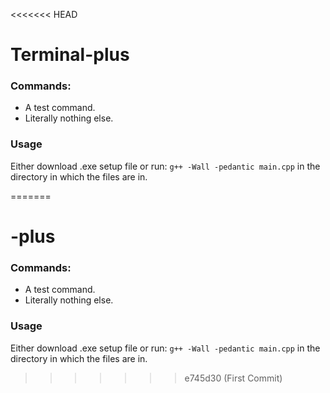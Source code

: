 <<<<<<< HEAD
# Terminal-plus

### Commands:

* A test command.
* Literally nothing else.

### Usage

Either download .exe setup file or run: ```g++ -Wall -pedantic main.cpp``` in the directory in which the files are in.

=======
# -plus

### Commands:

* A test command.
* Literally nothing else.

### Usage

Either download .exe setup file or run: ```g++ -Wall -pedantic main.cpp``` in the directory in which the files are in.

>>>>>>> e745d30 (First Commit)
